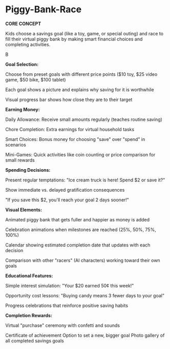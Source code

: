 # Piggy-Bank-Race

**CORE CONCEPT**

Kids choose a savings goal (like a toy, game, or special outing) and race to fill their virtual piggy bank by making smart financial choices and completing activities.

B

**Goal Selection:**

Choose from preset goals with different price points ($10 toy, $25 video game, $50 bike, $100 tablet)

Each goal shows a picture and explains why saving for it is worthwhile

Visual progress bar shows how close they are to their target

**Earning Money:**

Daily Allowance: Receive small amounts regularly (teaches routine saving)

Chore Completion: Extra earnings for virtual household tasks

Smart Choices: Bonus money for choosing "save" over "spend" in scenarios

Mini-Games: Quick activities like coin counting or price comparison for small rewards


**Spending Decisions:**

Present regular temptations: "Ice cream truck is here! Spend $2 or save it?"

Show immediate vs. delayed gratification consequences

"If you save this $2, you'll reach your goal 2 days sooner!"

**Visual Elements:**

Animated piggy bank that gets fuller and happier as money is added

Celebration animations when milestones are reached (25%, 50%, 75%, 100%)

Calendar showing estimated completion date that updates with each decision

Comparison with other "racers" (AI characters) working toward their own goals

**Educational Features:**

Simple interest simulation: "Your $20 earned 50¢ this week!"

Opportunity cost lessons: "Buying candy means 3 fewer days to your goal"

Progress celebrations that reinforce positive saving habits

**Completion Rewards:**

Virtual "purchase" ceremony with confetti and sounds

Certificate of achievement
Option to set a new, bigger goal
Photo gallery of all completed savings goals
